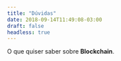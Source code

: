 ```yaml
---
title: "Dúvidas"
date: 2018-09-14T11:49:08-03:00
draft: false
headless: true
---
```


O que quiser saber sobre **Blockchain**.
